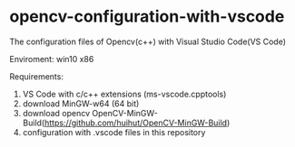 # opencv-configuration-with-vscode
The configuration files of Opencv(c++) with Visual Studio Code(VS Code)

Enviroment: win10 x86

Requirements:
1. VS Code with c/c++ extensions (ms-vscode.cpptools)
2. download MinGW-w64 (64 bit)
3. download opencv OpenCV-MinGW-Build(https://github.com/huihut/OpenCV-MinGW-Build)
4. configuration with .vscode files in this repository
